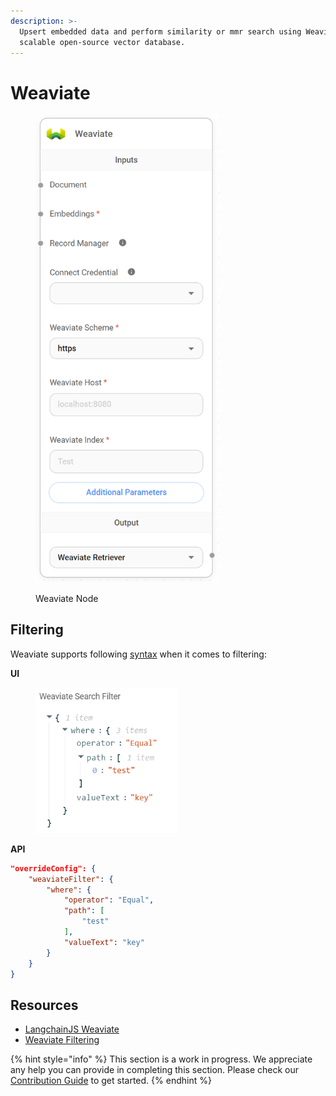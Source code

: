 ```yaml
---
description: >-
  Upsert embedded data and perform similarity or mmr search using Weaviate, a
  scalable open-source vector database.
---
```


# Weaviate

<figure><img src="/assets/image (165).png" alt="" width="295"><figcaption><p>Weaviate Node</p></figcaption></figure>

## Filtering

Weaviate supports following [syntax](https://weaviate.io/developers/weaviate/search/filters) when it comes to filtering:

**UI**

<figure><img src="/assets/image (5) (1) (1) (2).png" alt="" width="227"><figcaption></figcaption></figure>

**API**

```json
"overrideConfig": {
    "weaviateFilter": {
        "where": {
            "operator": "Equal",
            "path": [
                "test"
            ],
            "valueText": "key"
        }
    }
}
```

## Resources

* [LangchainJS Weaviate](https://js.langchain.com/v0.1/docs/integrations/vectorstores/weaviate/#usage-query-documents)
* [Weaviate Filtering](https://weaviate.io/developers/weaviate/search/filters)

{% hint style="info" %}
This section is a work in progress. We appreciate any help you can provide in completing this section. Please check our [Contribution Guide](broken-reference) to get started.
{% endhint %}
